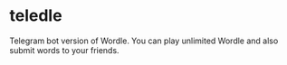 # teledle

Telegram bot version of Wordle. You can play unlimited Wordle and also submit words to your friends.
